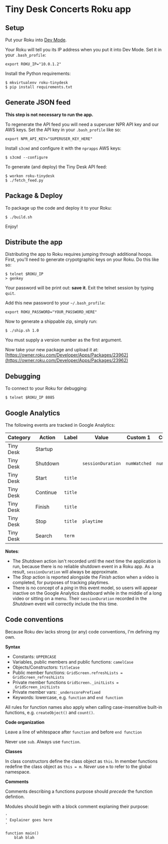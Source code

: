 Tiny Desk Concerts Roku app
===========================

Setup
-----

Put your Roku into [Dev Mode](http://sdkdocs.roku.com/display/RokuSDKv48/Developer+Guide#DeveloperGuide-71EnablingDevelopmentModeonyourbox).

Your Roku will tell you its IP address when you put it into Dev Mode. Set it in your `.bash_profile`:

```
export ROKU_IP="10.0.1.2"
```

Install the Python requirements:

```
$ mkvirtualenv roku-tinydesk
$ pip install requirements.txt
```

Generate JSON feed
------------------

**This step is not necessary to run the app.**

To regenerate the API feed you will need a superuser NPR API key and our AWS keys. Set the API key in your `.bash_profile` like so:

```
export NPR_API_KEY="SUPERUSER_KEY_HERE"
```

Install `s3cmd` and configure it with the `nprapps` AWS keys:

```
$ s3cmd --configure
```

To generate (and deploy) the Tiny Desk API feed:

```
$ workon roku-tinydesk 
$ ./fetch_feed.py
```

Package & Deploy
----------------

To package up the code and deploy it to your Roku:

```
$ ./build.sh
```

Enjoy!

Distribute the app
------------------

Distributing the app to Roku requires jumping through additional hoops. First, you'll need to generate crypotgraphic keys on your Roku. Do this like so:

```
$ telnet $ROKU_IP
> genkey
```

Your password will be print out: **save it**. Exit the telnet session by typing `quit`.

Add this new password to your `~/.bash_profile`:

```
export ROKU_PASSWORD="YOUR_PASSWORD_HERE"
```

Now to generate a shippable zip, simply run:

```
$ ./ship.sh 1.0
```

You must supply a version number as the first argument.

Now take your new package and upload it at: [https://owner.roku.com/Developer/Apps/Packages/23962](https://owner.roku.com/Developer/Apps/Packages/23962)

Debugging
---------

To connect to your Roku for debugging:

```
$ telnet $ROKU_IP 8085
```

Google Analytics
----------------

The following events are tracked in Google Analytics:

|Category|Action|Label|Value|Custom 1|Custom 2|
|--------|------|-----|-----|--------|--------|
|Tiny Desk|Startup|||||
|Tiny Desk|Shutdown||`sessionDuration`|`numWatched`|`numFinished`|
|Tiny Desk|Start|`title`||||
|Tiny Desk|Continue|`title`||||
|Tiny Desk|Finish|`title`||||
|Tiny Desk|Stop|`title`|`playtime`|||
|Tiny Desk|Search|`term`||||

**Notes**:

* The *Shutdown* action isn't recorded until the next time the application is run, because there is no reliable shutdown event in a Roku app. As a result, `sessionDuration` will always be approximate. 
* The *Stop* action is reported alongside the *Finish* action when a video is completed, for purposes of tracking playtimes.
* There is no concept of a *ping* in this event model, so users will appear inactive on the Google Analytics dashboard while in the middle of a long video or sitting on a menu. Their `sessionDuration` recorded in the *Shutdown* event will correctly include the this time.

Code conventions
----------------

Because Roku dev lacks strong (or any) code conventions, I'm defining my own.

**Syntax**

* Constants: `UPPERCASE`
* Variables, public members and public functions: `camelCase`
* Objects/Constructors: `TitleCase`
* Public member functions: `GridScreen.refreshLists = GridScreen_refreshLists`
* Private member functions `GridScreen._initLists = _GridScreen_initLists`
* Private member vars: `_underscorePrefixed`
* Keywords: lowercase, e.g. `function` and `end function`

All rules for function names also apply when calling case-insensitive built-in functions, e.g. `createObject()` and `count()`.

**Code organization**

Leave a line of whitespace after `function` and before `end function`

Never use `sub`. Always use `function`.

**Classes**

In class constructors define the class object as `this`. In member functions redefine the class object as `this = m`. *Never* use `m` to refer to the global namespace.

**Comments**

Comments describing a functions purpose should *precede* the function defintion.

Modules should begin with a block comment explaning their purpose:

```
'
' Explainer goes here
'

function main()
    blah blah
```
